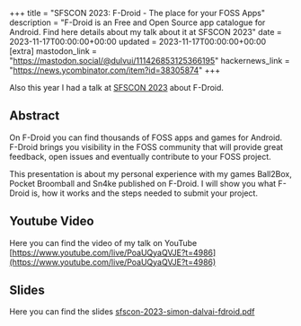 +++
title = "SFSCON 2023: F-Droid - The place for your FOSS Apps"
description = "F-Droid is an Free and Open Source app catalogue for Android. Find here details about my talk about it at SFSCON 2023"
date = 2023-11-17T00:00:00+00:00
updated = 2023-11-17T00:00:00+00:00
[extra]
mastodon_link = "https://mastodon.social/@dulvui/111426853125366195"
hackernews_link = "https://news.ycombinator.com/item?id=38305874"
+++

Also this year I had a talk at [SFSCON 2023](https://www.sfscon.it/) about F-Droid.  

## Abstract
On F-Droid you can find thousands of FOSS apps and games for Android.
F-Droid brings you visibility in the FOSS community that will provide great feedback, open issues and eventually contribute to your FOSS project.

This presentation is about my personal experience with my games Ball2Box, Pocket Broomball and Sn4ke published on F-Droid. I will show you what F-Droid is, how it works and the steps needed to submit your project.

## Youtube Video
Here you can find the video of my talk on YouTube [https://www.youtube.com/live/PoaUQyaQVJE?t=4986](https://www.youtube.com/live/PoaUQyaQVJE?t=4986)

## Slides
Here you can find the slides [sfscon-2023-simon-dalvai-fdroid.pdf](sfscon-2023-simon-dalvai-fdroid.pdf)
